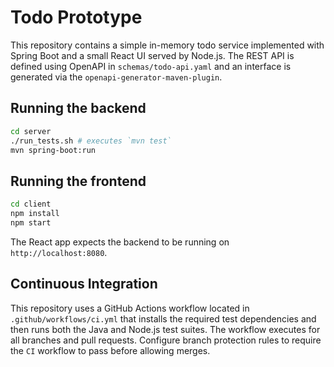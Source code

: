 # Todo Prototype

This repository contains a simple in-memory todo service implemented with Spring Boot and a small React UI served by Node.js. The REST API is defined using OpenAPI in `schemas/todo-api.yaml` and an interface is generated via the `openapi-generator-maven-plugin`.

## Running the backend

```bash
cd server
./run_tests.sh # executes `mvn test`
mvn spring-boot:run
```

## Running the frontend

```bash
cd client
npm install
npm start
```

The React app expects the backend to be running on `http://localhost:8080`.

## Continuous Integration

This repository uses a GitHub Actions workflow located in
`.github/workflows/ci.yml` that installs the required test dependencies and then
runs both the Java and Node.js test suites. The workflow executes for all
branches and pull requests. Configure branch protection rules to require the
`CI` workflow to pass before allowing merges.
